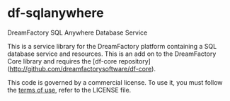 # df-sqlanywhere
DreamFactory SQL Anywhere Database Service

This is a service library for the DreamFactory platform containing a SQL database service and resources.
This is an add on to the DreamFactory Core library and requires the [df-core repository] (http://github.com/dreamfactorysoftware/df-core).

This code is governed by a commercial license. To use it, you must follow the [terms of use](http://dreamfactory.com/termsofuse), refer to the LICENSE file.